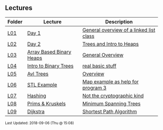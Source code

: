 ## Lectures
| Folder | Lecture | Description|
 | ------------|------------|------------|
 | [L01](https://github.com/rugbyprof/3013-Algorithms/tree/master/Lectures/L01) | [ Day 1 ](https://github.com/rugbyprof/3013-Algorithms/tree/master/Lectures/L01) | [ General overview of a linked list class](https://github.com/rugbyprof/3013-Algorithms/tree/master/Lectures/L01) | [N/A](https://github.com/rugbyprof/3013-Algorithms/tree/master/Lectures/L01) |
 | [L02](https://github.com/rugbyprof/3013-Algorithms/tree/master/Lectures/L02) | [ Day 2 ](https://github.com/rugbyprof/3013-Algorithms/tree/master/Lectures/L02) | [ Trees and Intro to Heaps](https://github.com/rugbyprof/3013-Algorithms/tree/master/Lectures/L02) | [L02](https://github.com/rugbyprof/3013-Algorithms/tree/master/Lectures/L02) | [ Overview](https://github.com/rugbyprof/3013-Algorithms/tree/master/Lectures/L02) | [L02](https://github.com/rugbyprof/3013-Algorithms/tree/master/Lectures/L02) | [ Quick Notes](https://github.com/rugbyprof/3013-Algorithms/tree/master/Lectures/L02) | [N/A](https://github.com/rugbyprof/3013-Algorithms/tree/master/Lectures/L02) |
 | [L03](https://github.com/rugbyprof/3013-Algorithms/tree/master/Lectures/L03) | [ Array Based Binary Heaps ](https://github.com/rugbyprof/3013-Algorithms/tree/master/Lectures/L03) | [ General Overview](https://github.com/rugbyprof/3013-Algorithms/tree/master/Lectures/L03) | [N/A](https://github.com/rugbyprof/3013-Algorithms/tree/master/Lectures/L03) |
 | [L04](https://github.com/rugbyprof/3013-Algorithms/tree/master/Lectures/L04) | [ Intro to Binary Trees ](https://github.com/rugbyprof/3013-Algorithms/tree/master/Lectures/L04) | [ real basic stuff](https://github.com/rugbyprof/3013-Algorithms/tree/master/Lectures/L04) | [N/A](https://github.com/rugbyprof/3013-Algorithms/tree/master/Lectures/L04) |
 | [L05](https://github.com/rugbyprof/3013-Algorithms/tree/master/Lectures/L05) | [ Avl Trees ](https://github.com/rugbyprof/3013-Algorithms/tree/master/Lectures/L05) | [ Overview](https://github.com/rugbyprof/3013-Algorithms/tree/master/Lectures/L05) | [N/A](https://github.com/rugbyprof/3013-Algorithms/tree/master/Lectures/L05) |
 | [L06](https://github.com/rugbyprof/3013-Algorithms/tree/master/Lectures/L06) | [ STL Example ](https://github.com/rugbyprof/3013-Algorithms/tree/master/Lectures/L06) | [ Map example as help for program 3](https://github.com/rugbyprof/3013-Algorithms/tree/master/Lectures/L06) | [L06](https://github.com/rugbyprof/3013-Algorithms/tree/master/Lectures/L06) | [ Runit](https://github.com/rugbyprof/3013-Algorithms/tree/master/Lectures/L06) | [N/A](https://github.com/rugbyprof/3013-Algorithms/tree/master/Lectures/L06) |
 | [L07](https://github.com/rugbyprof/3013-Algorithms/tree/master/Lectures/L07) | [ Hashing ](https://github.com/rugbyprof/3013-Algorithms/tree/master/Lectures/L07) | [ Not the cryptographic kind](https://github.com/rugbyprof/3013-Algorithms/tree/master/Lectures/L07) | [L07](https://github.com/rugbyprof/3013-Algorithms/tree/master/Lectures/L07) | [ Capacity](https://github.com/rugbyprof/3013-Algorithms/tree/master/Lectures/L07) | [L07](https://github.com/rugbyprof/3013-Algorithms/tree/master/Lectures/L07) | [ Load Factor](https://github.com/rugbyprof/3013-Algorithms/tree/master/Lectures/L07) | [L07](https://github.com/rugbyprof/3013-Algorithms/tree/master/Lectures/L07) | [ Avalanche](https://github.com/rugbyprof/3013-Algorithms/tree/master/Lectures/L07) | [L07](https://github.com/rugbyprof/3013-Algorithms/tree/master/Lectures/L07) | [ Open Addressing](https://github.com/rugbyprof/3013-Algorithms/tree/master/Lectures/L07) | [L07](https://github.com/rugbyprof/3013-Algorithms/tree/master/Lectures/L07) | [ Linear Probing](https://github.com/rugbyprof/3013-Algorithms/tree/master/Lectures/L07) | [L07](https://github.com/rugbyprof/3013-Algorithms/tree/master/Lectures/L07) | [ Quadratic Probing](https://github.com/rugbyprof/3013-Algorithms/tree/master/Lectures/L07) | [L07](https://github.com/rugbyprof/3013-Algorithms/tree/master/Lectures/L07) | [ Chaining](https://github.com/rugbyprof/3013-Algorithms/tree/master/Lectures/L07) | [L07](https://github.com/rugbyprof/3013-Algorithms/tree/master/Lectures/L07) | [ Additive Hash](https://github.com/rugbyprof/3013-Algorithms/tree/master/Lectures/L07) | [L07](https://github.com/rugbyprof/3013-Algorithms/tree/master/Lectures/L07) | [ XOR Hash](https://github.com/rugbyprof/3013-Algorithms/tree/master/Lectures/L07) | [L07](https://github.com/rugbyprof/3013-Algorithms/tree/master/Lectures/L07) | [ Rotating Hash](https://github.com/rugbyprof/3013-Algorithms/tree/master/Lectures/L07) | [L07](https://github.com/rugbyprof/3013-Algorithms/tree/master/Lectures/L07) | [ Bernstein Hash](https://github.com/rugbyprof/3013-Algorithms/tree/master/Lectures/L07) | [L07](https://github.com/rugbyprof/3013-Algorithms/tree/master/Lectures/L07) | [ Modified Bernstein](https://github.com/rugbyprof/3013-Algorithms/tree/master/Lectures/L07) | [L07](https://github.com/rugbyprof/3013-Algorithms/tree/master/Lectures/L07) | [ Shift](https://github.com/rugbyprof/3013-Algorithms/tree/master/Lectures/L07) | [Add](https://github.com/rugbyprof/3013-Algorithms/tree/master/Lectures/L07) | [XOR hash](https://github.com/rugbyprof/3013-Algorithms/tree/master/Lectures/L07) | [L07](https://github.com/rugbyprof/3013-Algorithms/tree/master/Lectures/L07) | [ FNV hash](https://github.com/rugbyprof/3013-Algorithms/tree/master/Lectures/L07) | [L07](https://github.com/rugbyprof/3013-Algorithms/tree/master/Lectures/L07) | [ Why Prime Array Size?](https://github.com/rugbyprof/3013-Algorithms/tree/master/Lectures/L07) | [N/A](https://github.com/rugbyprof/3013-Algorithms/tree/master/Lectures/L07) |
 | [L08](https://github.com/rugbyprof/3013-Algorithms/tree/master/Lectures/L08) | [ Prims & Kruskels ](https://github.com/rugbyprof/3013-Algorithms/tree/master/Lectures/L08) | [ Minimum Spanning Trees](https://github.com/rugbyprof/3013-Algorithms/tree/master/Lectures/L08) | [N/A](https://github.com/rugbyprof/3013-Algorithms/tree/master/Lectures/L08) |
 | [L09](https://github.com/rugbyprof/3013-Algorithms/tree/master/Lectures/L09) | [ Dijkstra ](https://github.com/rugbyprof/3013-Algorithms/tree/master/Lectures/L09) | [ Shortest Path Algorithm](https://github.com/rugbyprof/3013-Algorithms/tree/master/Lectures/L09) | [N/A](https://github.com/rugbyprof/3013-Algorithms/tree/master/Lectures/L09) |

<sup>Last Updated: 2018-09-06 (Thu @ 15:08)</sup>